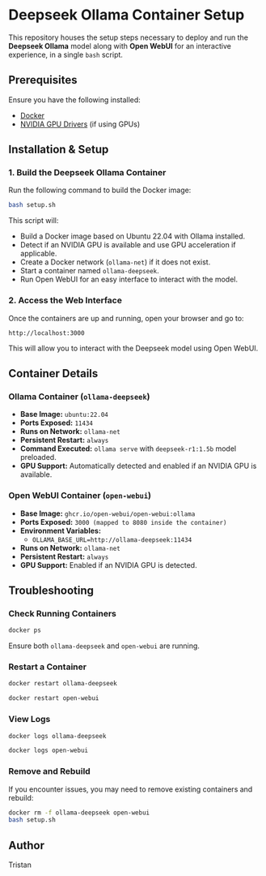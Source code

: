 # Deepseek Ollama Container Setup

This repository houses the setup steps necessary to deploy and run the **Deepseek Ollama** model along with **Open WebUI** for an interactive experience, in a single `bash` script.

## Prerequisites

Ensure you have the following installed:

- [Docker](https://docs.docker.com/get-docker/)
- [NVIDIA GPU Drivers](https://docs.nvidia.com/datacenter/tesla/tesla-installation-notes/index.html) (if using GPUs)

## Installation & Setup

### 1. Build the Deepseek Ollama Container

Run the following command to build the Docker image:

```sh
bash setup.sh
```

This script will:

- Build a Docker image based on Ubuntu 22.04 with Ollama installed.
- Detect if an NVIDIA GPU is available and use GPU acceleration if applicable.
- Create a Docker network (`ollama-net`) if it does not exist.
- Start a container named `ollama-deepseek`.
- Run Open WebUI for an easy interface to interact with the model.

### 2. Access the Web Interface

Once the containers are up and running, open your browser and go to:

```
http://localhost:3000
```

This will allow you to interact with the Deepseek model using Open WebUI.

## Container Details

### Ollama Container (`ollama-deepseek`)

- **Base Image:** `ubuntu:22.04`
- **Ports Exposed:** `11434`
- **Runs on Network:** `ollama-net`
- **Persistent Restart:** `always`
- **Command Executed:** `ollama serve` with `deepseek-r1:1.5b` model preloaded.
- **GPU Support:** Automatically detected and enabled if an NVIDIA GPU is available.

### Open WebUI Container (`open-webui`)

- **Base Image:** `ghcr.io/open-webui/open-webui:ollama`
- **Ports Exposed:** `3000 (mapped to 8080 inside the container)`
- **Environment Variables:**
  - `OLLAMA_BASE_URL=http://ollama-deepseek:11434`
- **Runs on Network:** `ollama-net`
- **Persistent Restart:** `always`
- **GPU Support:** Enabled if an NVIDIA GPU is detected.

## Troubleshooting

### Check Running Containers

```sh
docker ps
```

Ensure both `ollama-deepseek` and `open-webui` are running.

### Restart a Container

```sh
docker restart ollama-deepseek
```

```sh
docker restart open-webui
```

### View Logs

```sh
docker logs ollama-deepseek
```

```sh
docker logs open-webui
```

### Remove and Rebuild

If you encounter issues, you may need to remove existing containers and rebuild:

```sh
docker rm -f ollama-deepseek open-webui
bash setup.sh
```

## Author

Tristan
